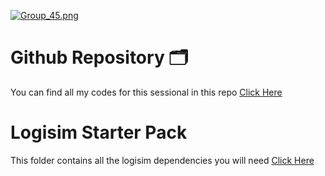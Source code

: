 [![Group_45.png](https://i.postimg.cc/k4N9r7Sj/Group_45.png)](https://postimg.cc/DJzRLkBs)

# Github Repository 🗂
You can find all my codes for this sessional in this repo [Click Here](https://github.com/SalmanSayeed79/CSE-206)
# Logisim Starter Pack
This folder contains all the logisim dependencies you will need [Click Here](https://github.com/SalmanSayeed79/CSE-206)